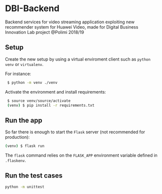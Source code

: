 # DBI-Backend
Backend services for video streaming application exploiting new recommender system for Huawei Video, made for Digital Business Innovation Lab project @Polimi 2018/19

## Setup

Create the new setup by using a virtual enviroment client such as `python venv` or `virtualenv`.

For instance:

```bash
 $ python -m venv ./venv
```

Activate the environment and install requirements:

```bash
 $ source venv/source/activate
 (venv) $ pip install -r requirements.txt
```

## Run the app

So far there is enough to start the `Flask` server (not recommended for production):

```bash
(venv) $ flask run
```

The `flask` command relies on the `FLASK_APP` environment variable defined in `.flaskenv`.

## Run the test cases

```bash
python -m unittest
```
